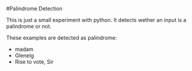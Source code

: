 #Palindrome Detection

This is just a small experiment with python. It detects wether an input is a palindrome or not.

These examples are detected as palindrome:

+ madam
+ Glenelg
+ Rise to vote, Sir